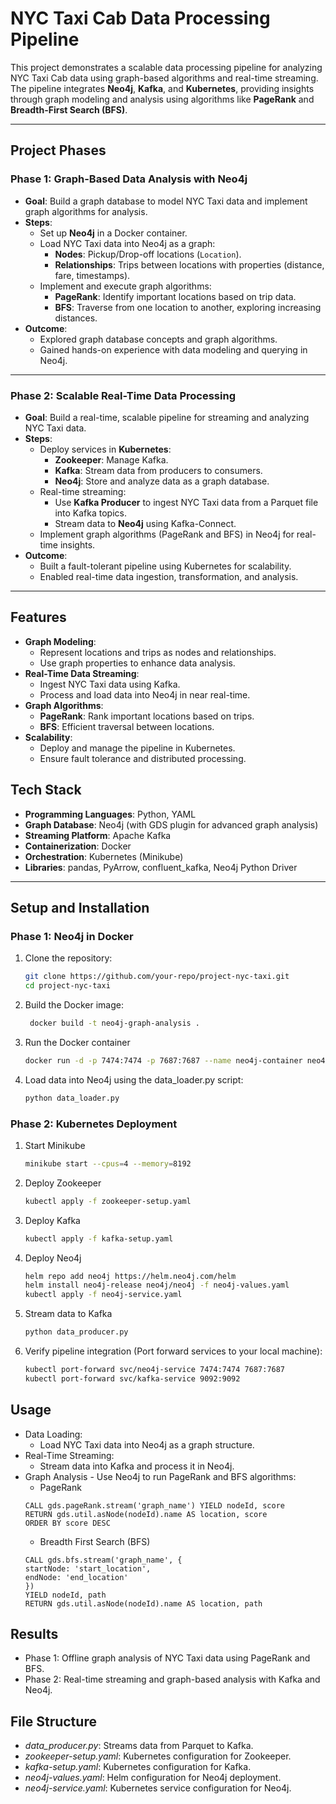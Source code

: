 
# NYC Taxi Cab Data Processing Pipeline

This project demonstrates a scalable data processing pipeline for analyzing NYC Taxi Cab data using graph-based algorithms and real-time streaming. The pipeline integrates **Neo4j**, **Kafka**, and **Kubernetes**, providing insights through graph modeling and analysis using algorithms like **PageRank** and **Breadth-First Search (BFS)**.

___


## Project Phases

### Phase 1: Graph-Based Data Analysis with Neo4j
 - **Goal**: Build a graph database to model NYC Taxi data and implement graph algorithms for analysis.
 - **Steps**:
   - Set up **Neo4j** in a Docker container.
   - Load NYC Taxi data into Neo4j as a graph:
     - **Nodes**: Pickup/Drop-off locations (`Location`).
     - **Relationships**: Trips between locations with properties (distance, fare, timestamps).
   - Implement and execute graph algorithms:
     - **PageRank**: Identify important locations based on trip data.
     - **BFS**: Traverse from one location to another, exploring increasing distances.
 - **Outcome**:
   - Explored graph database concepts and graph algorithms.
   - Gained hands-on experience with data modeling and querying in Neo4j.

---

### **Phase 2: Scalable Real-Time Data Processing**
 - **Goal**: Build a real-time, scalable pipeline for streaming and analyzing NYC Taxi data.
 - **Steps**:
   - Deploy services in **Kubernetes**:
     - **Zookeeper**: Manage Kafka.
     - **Kafka**: Stream data from producers to consumers.
     - **Neo4j**: Store and analyze data as a graph database.
   - Real-time streaming:
     - Use **Kafka Producer** to ingest NYC Taxi data from a Parquet file into Kafka topics.
     - Stream data to **Neo4j** using Kafka-Connect.
   - Implement graph algorithms (PageRank and BFS) in Neo4j for real-time insights.
 - **Outcome**:
   - Built a fault-tolerant pipeline using Kubernetes for scalability.
   - Enabled real-time data ingestion, transformation, and analysis.

---
## Features

- **Graph Modeling**:
  - Represent locations and trips as nodes and relationships.
  - Use graph properties to enhance data analysis.
- **Real-Time Data Streaming**:
  - Ingest NYC Taxi data using Kafka.
  - Process and load data into Neo4j in near real-time.
- **Graph Algorithms**:
  - **PageRank**: Rank important locations based on trips.
  - **BFS**: Efficient traversal between locations.
- **Scalability**:
  - Deploy and manage the pipeline in Kubernetes.
  - Ensure fault tolerance and distributed processing.

## Tech Stack

- **Programming Languages**: Python, YAML
- **Graph Database**: Neo4j (with GDS plugin for advanced graph analysis)
- **Streaming Platform**: Apache Kafka
- **Containerization**: Docker
- **Orchestration**: Kubernetes (Minikube)
- **Libraries**: pandas, PyArrow, confluent_kafka, Neo4j Python Driver

___


## Setup and Installation

### Phase 1: Neo4j in Docker
1. Clone the repository:
   ```bash
   git clone https://github.com/your-repo/project-nyc-taxi.git
   cd project-nyc-taxi
    ```
2. Build the Docker image:
   ```bash
    docker build -t neo4j-graph-analysis .
    ```
3. Run the Docker container
   ```bash
   docker run -d -p 7474:7474 -p 7687:7687 --name neo4j-container neo4j-graph-analysis
    ```
4. Load data into Neo4j using the data_loader.py script:
   ```bash
   python data_loader.py
   ```

### Phase 2: Kubernetes Deployment
1. Start Minikube
   ```bash
   minikube start --cpus=4 --memory=8192
   ```
2. Deploy Zookeeper
   ```bash
   kubectl apply -f zookeeper-setup.yaml
   ```
3. Deploy Kafka
   ```bash
   kubectl apply -f kafka-setup.yaml
   ```
4. Deploy Neo4j
   ```bash
   helm repo add neo4j https://helm.neo4j.com/helm
   helm install neo4j-release neo4j/neo4j -f neo4j-values.yaml
   kubectl apply -f neo4j-service.yaml
   ```
5. Stream data to Kafka
   ```bash
   python data_producer.py
   ```
6. Verify pipeline integration (Port forward services to your local machine):
   ```bash
   kubectl port-forward svc/neo4j-service 7474:7474 7687:7687
   kubectl port-forward svc/kafka-service 9092:9092
   ```
## Usage

- Data Loading:
   - Load NYC Taxi data into Neo4j as a graph structure.
- Real-Time Streaming:
   - Stream data into Kafka and process it in Neo4j.
- Graph Analysis - Use Neo4j to run PageRank and BFS algorithms:
     - PageRank
     ```cypher
     CALL gds.pageRank.stream('graph_name') YIELD nodeId, score
     RETURN gds.util.asNode(nodeId).name AS location, score
     ORDER BY score DESC
     ```
     - Breadth First Search (BFS)
     ```cypher
     CALL gds.bfs.stream('graph_name', {
     startNode: 'start_location',
     endNode: 'end_location'
     })
     YIELD nodeId, path
     RETURN gds.util.asNode(nodeId).name AS location, path
     ```




## Results
- Phase 1: Offline graph analysis of NYC Taxi data using PageRank and BFS.
- Phase 2: Real-time streaming and graph-based analysis with Kafka and Neo4j.
## File Structure

- *data_producer.py*: Streams data from Parquet to Kafka.
- *zookeeper-setup.yaml*: Kubernetes configuration for Zookeeper.
- *kafka-setup.yaml*: Kubernetes configuration for Kafka.
- *neo4j-values.yaml*: Helm configuration for Neo4j deployment.
- *neo4j-service.yaml*: Kubernetes service configuration for Neo4j.